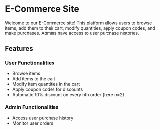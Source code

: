 # E-Commerce Site

Welcome to our E-Commerce site! This platform allows users to browse items, add them to their cart, modify quantities, apply coupon codes, and make purchases. Admins have access to user purchase histories.

## Features

### User Functionalities

- Browse items
- Add items to the cart
- Modify item quantities in the cart
- Apply coupon codes for discounts
- Automatic 10% discount on every nth order {here n=2}

### Admin Functionalities

- Access user purchase history
- Monitor user orders
